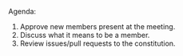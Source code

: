 Agenda:

1. Approve new members present at the meeting.
1. Discuss what it means to be a member.
1. Review issues/pull requests to the constitution.

